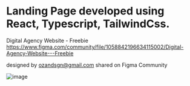 # Landing Page developed using React, Typescript, TailwindCss.

Digital Agency Website - Freebie 
https://www.figma.com/community/file/1058842196634115002/Digital-Agency-Website---Freebie

designed by ozandsgn@gmail.com shared on Figma Community 

![image](https://user-images.githubusercontent.com/57345569/149623584-2201c50d-8389-4ad7-8eb0-99141bcc9610.png)

